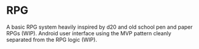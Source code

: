 # RPG
A basic RPG system heavily inspired by d20 and old school pen and paper RPGs (WIP).
Android user interface using the MVP pattern cleanly separated from the RPG logic (WIP).
